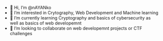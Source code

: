 - 👋 Hi, I’m @nAYANko
- 👀 I’m interested in Crytography, Web Development and Machine learning
- 🌱 I’m currently learning Cryptography and basics of cybersecurity as well as basics of web developemnt
- 💞️ I’m looking to collaborate on web developemnt projects or CTF challenges 


<!---
nAYANko/nAYANko is a ✨ special ✨ repository because its `README.md` (this file) appears on your GitHub profile.
You can click the Preview link to take a look at your changes.
--->
